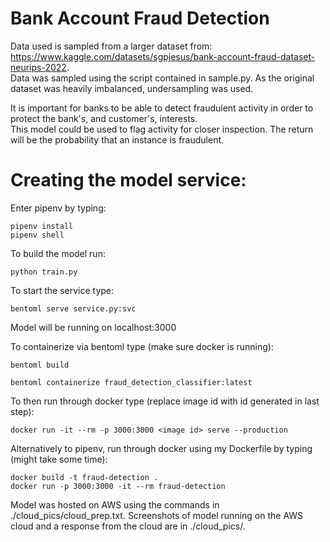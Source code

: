 # Bank Account Fraud Detection
Data used is sampled from a larger dataset from: https://www.kaggle.com/datasets/sgpjesus/bank-account-fraud-dataset-neurips-2022.  
Data was sampled using the script contained in sample.py. As the original dataset was heavily imbalanced, undersampling was used.

It is important for banks to be able to detect fraudulent activity in order to protect the bank's, and customer's, interests.  
This model could be used to flag activity for closer inspection.
The return will be the probability that an instance is fraudulent.

# Creating the model service:

Enter pipenv by typing:

	pipenv install
	pipenv shell

To build the model run:

	python train.py

To start the service type:

	bentoml serve service.py:svc

Model will be running on localhost:3000

To containerize via bentoml type (make sure docker is running):

	bentoml build

	bentoml containerize fraud_detection_classifier:latest

To then run through docker type (replace image id with id generated in last step):

	docker run -it --rm -p 3000:3000 <image id> serve --production

Alternatively to pipenv, run through docker using my Dockerfile by typing (might take some time):

	docker build -t fraud-detection .
	docker run -p 3000:3000 -it --rm fraud-detection

Model was hosted on AWS using the commands in ./cloud_pics/cloud_prep.txt.
Screenshots of model running on the AWS cloud and a response from the cloud are in ./cloud_pics/.
